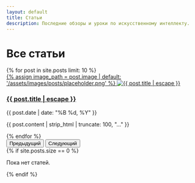 ```yaml
---
layout: default
title: Статьи
description: Последние обзоры и уроки по искусственному интеллекту.
---
```

<h1>Все статьи</h1>
<div id="articlesCarousel" class="carousel slide mb-5" data-bs-ride="carousel">
  <div class="carousel-inner">
    {% for post in site.posts limit: 10 %}
    <div class="carousel-item {% if forloop.first %}active{% endif %}">
      <div class="neural-card d-flex flex-column align-items-center">
        <a href="{{ post.url | relative_url }}" class="text-center">
          {% assign image_path = post.image | default: '/assets/images/posts/placeholder.png' %}
          <img src="{{ image_path | relative_url }}" class="carousel-image img-fluid" alt="{{ post.title | escape }}" loading="lazy">
        </a>
        <div class="carousel-caption mt-auto w-100">
          <h3 class="text-center"><a href="{{ post.url | relative_url }}">{{ post.title | escape }}</a></h3>
          <p class="post-date text-center">{{ post.date | date: "%B %d, %Y" }}</p>
          <p class="text-center">{{ post.content | strip_html | truncate: 100, "..." }}</p>
        </div>
      </div>
    </div>
    {% endfor %}
  </div>
  <button class="carousel-control-prev" type="button" data-bs-target="#articlesCarousel" data-bs-slide="prev">
    <span class="carousel-control-prev-icon" aria-hidden="true"></span>
    <span class="visually-hidden">Предыдущий</span>
  </button>
  <button class="carousel-control-next" type="button" data-bs-target="#articlesCarousel" data-bs-slide="next">
    <span class="carousel-control-next-icon" aria-hidden="true"></span>
    <span class="visually-hidden">Следующий</span>
  </button>
</div>
{% if site.posts.size == 0 %}
<p>Пока нет статей.</p>
{% endif %}
